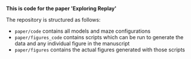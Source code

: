 **This is code for the paper 'Exploring Replay'**

The repository is structured as follows:
- `paper/code` contains all models and maze configurations 
- `paper/figures_code` contains scripts which can be run to generate the data and any individual figure in the manuscript
- `paper/figures` contains the actual figures generated with those scripts
